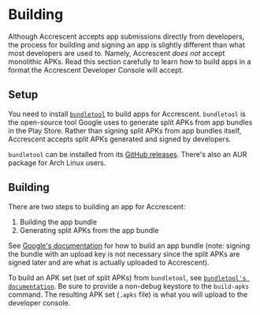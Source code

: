 # Building

Although Accrescent accepts app submissions directly from developers, the
process for building and signing an app is slightly different than what most
developers are used to. Namely, Accrescent _does not_ accept monolithic APKs.
Read this section carefully to learn how to build apps in a format the
Accrescent Developer Console will accept.

## Setup

You need to install [`bundletool`] to build apps for Accrescent. `bundletool` is
the open-source tool Google uses to generate split APKs from app bundles in the
Play Store. Rather than signing split APKs from app bundles itself, Accrescent
accepts split APKs generated and signed by developers.

`bundletool` can be installed from its [GitHub releases]. There's also an AUR
package for Arch Linux users.

## Building

There are two steps to building an app for Accrescent:

1. Building the app bundle
2. Generating split APKs from the app bundle

See [Google's documentation] for how to build an app bundle (note: signing the
bundle with an upload key is not necessary since the split APKs are signed later
and are what is actually uploaded to Accrescent).

To build an APK set (set of split APKs) from `bundletool`, see [`bundletool's
documentation`]. Be sure to provide a non-debug keystore to the `build-apks`
command. The resulting APK set (`.apks` file) is what you will upload to the
developer console.

[`bundletool`]: https://developer.android.com/studio/command-line/bundletool
[`bundletool's documentation`]: https://developer.android.com/studio/command-line/bundletool#generate_apks
[GitHub releases]: https://github.com/google/bundletool/releases
[Google's documentation]: https://medium.com/androiddevelopers/building-your-first-app-bundle-bbcd228bf631
